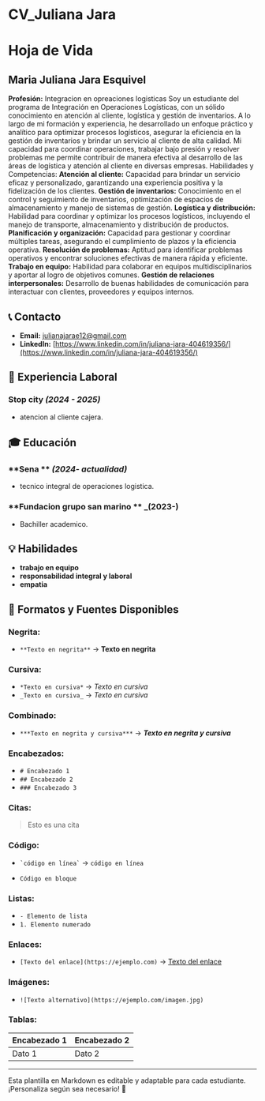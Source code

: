 # CV_Juliana Jara
# Hoja de Vida

## Maria Juliana Jara Esquivel
**Profesión:** Integracion en opreaciones logisticas 
Soy un estudiante del programa de Integración en Operaciones Logísticas, con un sólido conocimiento en atención al cliente, logística y gestión de inventarios. A lo largo de mi formación y experiencia, he desarrollado un enfoque práctico y analítico para optimizar procesos logísticos, asegurar la eficiencia en la gestión de inventarios y brindar un servicio al cliente de alta calidad. Mi capacidad para coordinar operaciones, trabajar bajo presión y resolver problemas me permite contribuir de manera efectiva al desarrollo de las áreas de logística y atención al cliente en diversas empresas.
Habilidades y Competencias:
**Atención al cliente:** Capacidad para brindar un servicio eficaz y personalizado, garantizando una experiencia positiva y la fidelización de los clientes.
**Gestión de inventarios:** Conocimiento en el control y seguimiento de inventarios, optimización de espacios de almacenamiento y manejo de sistemas de gestión.
**Logística y distribución:** Habilidad para coordinar y optimizar los procesos logísticos, incluyendo el manejo de transporte, almacenamiento y distribución de productos.
**Planificación y organización:** Capacidad para gestionar y coordinar múltiples tareas, asegurando el cumplimiento de plazos y la eficiencia operativa.
**Resolución de problemas:** Aptitud para identificar problemas operativos y encontrar soluciones efectivas de manera rápida y eficiente.
**Trabajo en equipo:** Habilidad para colaborar en equipos multidisciplinarios y aportar al logro de objetivos comunes.
**Gestión de relaciones interpersonales:** Desarrollo de buenas habilidades de comunicación para interactuar con clientes, proveedores y equipos internos.

## 📞 Contacto
- **Email:** [julianajarae12@gmail.com](mailto:correo@ejemplo.com)
- **LinkedIn:** [https://www.linkedin.com/in/juliana-jara-404619356/](https://www.linkedin.com/in/juliana-jara-404619356/)

## 🏢 Experiencia Laboral
### **Stop city** _(2024 - 2025)_
- atencion al cliente cajera.

## 🎓 Educación
### **Sena ** _(2024- actualidad)_
- tecnico integral de operaciones logistica.
### **Fundacion grupo san marino ** _(2023-)
- Bachiller academico.

## 💡 Habilidades
- **trabajo en equipo**
- **responsabilidad integral y laboral**
- **empatia**



## 🎨 Formatos y Fuentes Disponibles

### **Negrita:**
- `**Texto en negrita**` → **Texto en negrita**

### **Cursiva:**
- `*Texto en cursiva*` → *Texto en cursiva*
- `_Texto en cursiva_` → _Texto en cursiva_

### **Combinado:**
- `***Texto en negrita y cursiva***` → ***Texto en negrita y cursiva***

### **Encabezados:**
- `# Encabezado 1`
- `## Encabezado 2`
- `### Encabezado 3`

### **Citas:**
> Esto es una cita

### **Código:**
- `` `código en línea` `` → `código en línea`
- ```
  Código en bloque
  ```

### **Listas:**
- `- Elemento de lista`
- `1. Elemento numerado`

### **Enlaces:**
- `[Texto del enlace](https://ejemplo.com)` → [Texto del enlace](https://ejemplo.com)

### **Imágenes:**
- `![Texto alternativo](https://ejemplo.com/imagen.jpg)`

### **Tablas:**
| Encabezado 1 | Encabezado 2 |
|-------------|-------------|
| Dato 1     | Dato 2      |

---

Esta plantilla en Markdown es editable y adaptable para cada estudiante. ¡Personaliza según sea necesario! 🎯

